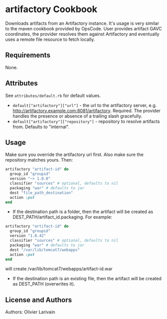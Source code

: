 artifactory Cookbook
====================
Downloads artifacts from an Artifactory instance. It's usage is very similar to the maven cookbook provided by OpsCode.
User provides artifact GAVC coordinates, the provider resolves them against Artifactory and eventually uses a remote file resource to fetch locally.

Requirements
------------
None.

Attributes
----------
See `attributes/default.rb` for default values.

* `default["artifactory"]["url"]` - the url to the artifactory server, e.g. http://artifactory.example.com:8081/artifactory. Required. The provider handles the presence or absence of a trailing slash gracefully.
* `default["artifactory"]["repository"]` - repository to resolve artifacts from. Defaults to "internal".

Usage
-----
Make sure you override the artifactory url first.
Also make sure the repository matches yours.
Then:

```ruby
artifactory "artifact-id" do
  group_id "groupid"
  version "~> 1.0.0"
  classifier "sources" # optional, defaults to nil
  packaging "war" # defaults to jar
  dest "file_path_destination"
  action :put
end
```

* If the destination path is a folder, then the artifact will be created as DEST_PATH/artifact_id.packaging. For example:
```ruby
artifactory "artifact-id" do
  group_id "groupid"
  version "1.0.42"
  classifier "sources" # optional, defaults to nil
  packaging "war" # defaults to jar
  dest "/var/lib/tomcat7/webapps"
  action :put
end
```
will create /var/lib/tomcat7/webapps/artifact-id.war

* If the destination path is an existing file, then the artifact will be created as DEST_PATH (overwrites it).

License and Authors
-------------------
Authors: Olivier Larivain
